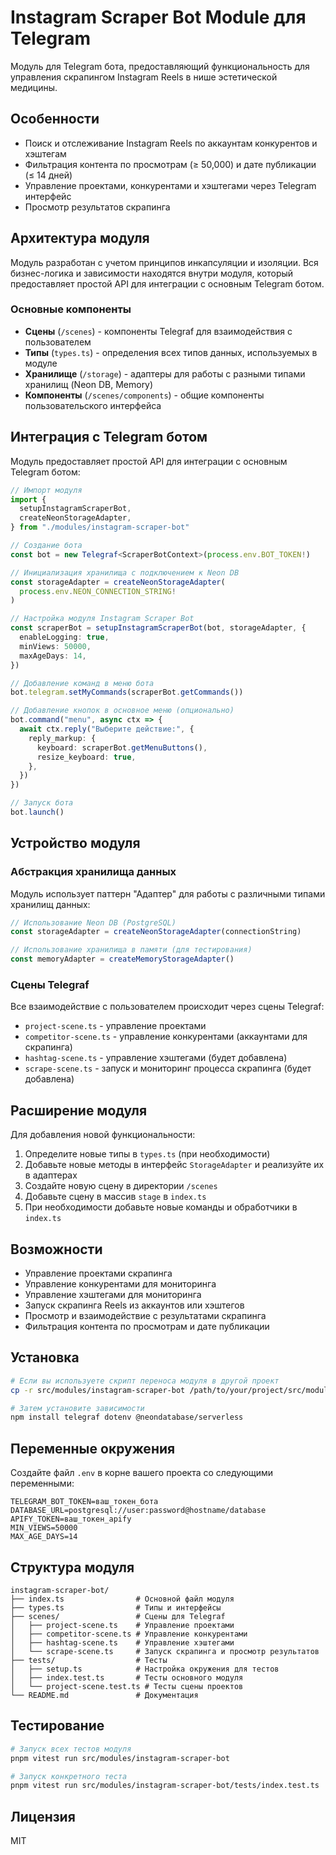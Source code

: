 # Instagram Scraper Bot Module для Telegram

Модуль для Telegram бота, предоставляющий функциональность для управления скрапингом Instagram Reels в нише эстетической медицины.

## Особенности

- Поиск и отслеживание Instagram Reels по аккаунтам конкурентов и хэштегам
- Фильтрация контента по просмотрам (≥ 50,000) и дате публикации (≤ 14 дней)
- Управление проектами, конкурентами и хэштегами через Telegram интерфейс
- Просмотр результатов скрапинга

## Архитектура модуля

Модуль разработан с учетом принципов инкапсуляции и изоляции. Вся бизнес-логика и зависимости находятся внутри модуля, который предоставляет простой API для интеграции с основным Telegram ботом.

### Основные компоненты

- **Сцены** (`/scenes`) - компоненты Telegraf для взаимодействия с пользователем
- **Типы** (`types.ts`) - определения всех типов данных, используемых в модуле
- **Хранилище** (`/storage`) - адаптеры для работы с разными типами хранилищ (Neon DB, Memory)
- **Компоненты** (`/scenes/components`) - общие компоненты пользовательского интерфейса

## Интеграция с Telegram ботом

Модуль предоставляет простой API для интеграции с основным Telegram ботом:

```typescript
// Импорт модуля
import {
  setupInstagramScraperBot,
  createNeonStorageAdapter,
} from "./modules/instagram-scraper-bot"

// Создание бота
const bot = new Telegraf<ScraperBotContext>(process.env.BOT_TOKEN!)

// Инициализация хранилища с подключением к Neon DB
const storageAdapter = createNeonStorageAdapter(
  process.env.NEON_CONNECTION_STRING!
)

// Настройка модуля Instagram Scraper Bot
const scraperBot = setupInstagramScraperBot(bot, storageAdapter, {
  enableLogging: true,
  minViews: 50000,
  maxAgeDays: 14,
})

// Добавление команд в меню бота
bot.telegram.setMyCommands(scraperBot.getCommands())

// Добавление кнопок в основное меню (опционально)
bot.command("menu", async ctx => {
  await ctx.reply("Выберите действие:", {
    reply_markup: {
      keyboard: scraperBot.getMenuButtons(),
      resize_keyboard: true,
    },
  })
})

// Запуск бота
bot.launch()
```

## Устройство модуля

### Абстракция хранилища данных

Модуль использует паттерн "Адаптер" для работы с различными типами хранилищ данных:

```typescript
// Использование Neon DB (PostgreSQL)
const storageAdapter = createNeonStorageAdapter(connectionString)

// Использование хранилища в памяти (для тестирования)
const memoryAdapter = createMemoryStorageAdapter()
```

### Сцены Telegraf

Все взаимодействие с пользователем происходит через сцены Telegraf:

- `project-scene.ts` - управление проектами
- `competitor-scene.ts` - управление конкурентами (аккаунтами для скрапинга)
- `hashtag-scene.ts` - управление хэштегами (будет добавлена)
- `scrape-scene.ts` - запуск и мониторинг процесса скрапинга (будет добавлена)

## Расширение модуля

Для добавления новой функциональности:

1. Определите новые типы в `types.ts` (при необходимости)
2. Добавьте новые методы в интерфейс `StorageAdapter` и реализуйте их в адаптерах
3. Создайте новую сцену в директории `/scenes`
4. Добавьте сцену в массив `stage` в `index.ts`
5. При необходимости добавьте новые команды и обработчики в `index.ts`

## Возможности

- Управление проектами скрапинга
- Управление конкурентами для мониторинга
- Управление хэштегами для мониторинга
- Запуск скрапинга Reels из аккаунтов или хэштегов
- Просмотр и взаимодействие с результатами скрапинга
- Фильтрация контента по просмотрам и дате публикации

## Установка

```bash
# Если вы используете скрипт переноса модуля в другой проект
cp -r src/modules/instagram-scraper-bot /path/to/your/project/src/modules/

# Затем установите зависимости
npm install telegraf dotenv @neondatabase/serverless
```

## Переменные окружения

Создайте файл `.env` в корне вашего проекта со следующими переменными:

```
TELEGRAM_BOT_TOKEN=ваш_токен_бота
DATABASE_URL=postgresql://user:password@hostname/database
APIFY_TOKEN=ваш_токен_apify
MIN_VIEWS=50000
MAX_AGE_DAYS=14
```

## Структура модуля

```
instagram-scraper-bot/
├── index.ts                # Основной файл модуля
├── types.ts                # Типы и интерфейсы
├── scenes/                 # Сцены для Telegraf
│   ├── project-scene.ts    # Управление проектами
│   ├── competitor-scene.ts # Управление конкурентами
│   ├── hashtag-scene.ts    # Управление хэштегами
│   └── scrape-scene.ts     # Запуск скрапинга и просмотр результатов
├── tests/                  # Тесты
│   ├── setup.ts            # Настройка окружения для тестов
│   ├── index.test.ts       # Тесты основного модуля
│   └── project-scene.test.ts # Тесты сцены проектов
└── README.md               # Документация
```

## Тестирование

```bash
# Запуск всех тестов модуля
pnpm vitest run src/modules/instagram-scraper-bot

# Запуск конкретного теста
pnpm vitest run src/modules/instagram-scraper-bot/tests/index.test.ts
```

## Лицензия

MIT
